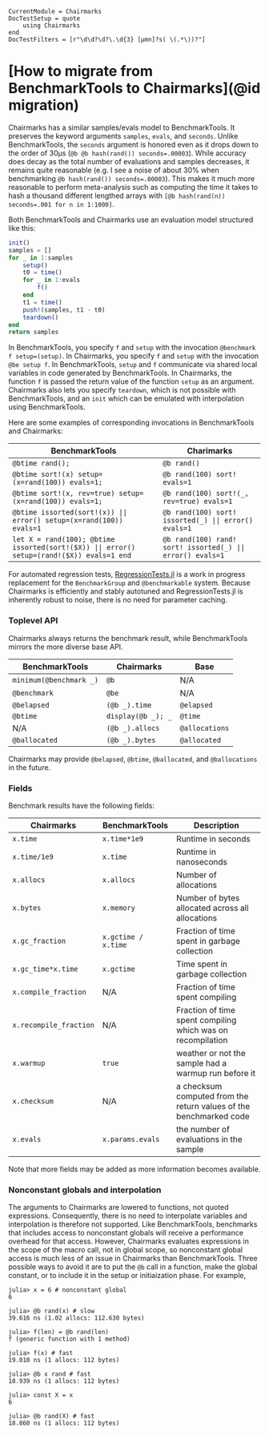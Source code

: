 ```@meta
CurrentModule = Chairmarks
DocTestSetup = quote
    using Chairmarks
end
DocTestFilters = [r"\d\d?\d?\.\d{3} [μmn]?s( \(.*\))?"]
```

# [How to migrate from BenchmarkTools to Chairmarks](@id migration)

Chairmarks has a similar samples/evals model to BenchmarkTools. It preserves the keyword
arguments `samples`, `evals`, and `seconds`. Unlike BenchmarkTools, the `seconds` argument
is honored even as it drops down to the order of 30μs (`@b @b hash(rand()) seconds=.00003`).
While accuracy does decay as the total number of evaluations and samples decreases, it
remains quite reasonable (e.g. I see a noise of about 30% when benchmarking
`@b hash(rand()) seconds=.00003`). This makes it much more reasonable to perform
meta-analysis such as computing the time it takes to hash a thousand different lengthed
arrays with `[@b hash(rand(n)) seconds=.001 for n in 1:1000]`.

Both BenchmarkTools and Chairmarks use an evaluation model structured like this:

```julia
init()
samples = []
for _ in 1:samples
    setup()
    t0 = time()
    for _ in 1:evals
        f()
    end
    t1 = time()
    push!(samples, t1 - t0)
    teardown()
end
return samples
```

In BenchmarkTools, you specify `f` and `setup` with the invocation
`@benchmark f setup=(setup)`. In Chairmarks, you specify `f` and `setup` with the invocation
`@be setup f`. In BenchmarkTools, `setup` and `f` communicate via shared local variables in
code generated by BenchmarkTools. In Chairmarks, the function `f` is passed the return
value of the function `setup` as an argument. Chairmarks also lets you specify `teardown`,
which is not possible with BenchmarkTools, and an `init` which can be emulated with
interpolation using BenchmarkTools.

Here are some examples of corresponding invocations in BenchmarkTools and Chairmarks:

| BenchmarkTools    | Charimarks |
|-------------------|-------------|
| `@btime rand();`  | `@b rand()` |
| `@btime sort!(x) setup=(x=rand(100)) evals=1;` | `@b rand(100) sort! evals=1` |
| `@btime sort!(x, rev=true) setup=(x=rand(100)) evals=1;` | `@b rand(100) sort!(_, rev=true) evals=1` |
| `@btime issorted(sort!(x)) \|\| error() setup=(x=rand(100)) evals=1` | `@b rand(100) sort! issorted(_) \|\| error() evals=1` |
| `let X = rand(100); @btime issorted(sort!($X)) \|\| error() setup=(rand!($X)) evals=1 end` | `@b rand(100) rand! sort! issorted(_) \|\| error() evals=1` |

For automated regression tests, [RegressionTests.jl](https://github.com/LilithHafner/RegressionTests.jl)
is a work in progress replacement for the `BenchmarkGroup` and `@benchmarkable` system.
Because Chairmarks is efficiently and stably autotuned and RegressionTests.jl is inherently
robust to noise, there is no need for parameter caching.

### Toplevel API

Chairmarks always returns the benchmark result, while BenchmarkTools mirrors the more
diverse base API.

| BenchmarkTools          | Chairmarks         | Base           |
|-------------------------|--------------------|----------------|
| `minimum(@benchmark _)` | `@b`               | N/A            |
| `@benchmark`            | `@be`              | N/A            |
| `@belapsed`             | `(@b _).time`      | `@elapsed`     |
| `@btime`                | `display(@b _); _` | `@time`        |
| N/A                     | `(@b _).allocs`    | `@allocations` |
| `@ballocated`           | `(@b _).bytes`     | `@allocated`   |

Chairmarks may provide `@belapsed`, `@btime`, `@ballocated`, and `@ballocations` in the
future.

### Fields

Benchmark results have the following fields:

| Chairmarks             | BenchmarkTools      | Description            |
|------------------------|---------------------|------------------------|
| `x.time`               | `x.time*1e9`        | Runtime in seconds     |
| `x.time/1e9`           | `x.time`            | Runtime in nanoseconds |
| `x.allocs`             | `x.allocs`          | Number of allocations  |
| `x.bytes`              | `x.memory`          | Number of bytes allocated across all allocations |
| `x.gc_fraction`        | `x.gctime / x.time` | Fraction of time spent in garbage collection |
| `x.gc_time*x.time`     | `x.gctime`          | Time spent in garbage collection |
| `x.compile_fraction`   | N/A                 | Fraction of time spent compiling |
| `x.recompile_fraction` | N/A                 | Fraction of time spent compiling which was on recompilation |
| `x.warmup`             | `true`              | weather or not the sample had a warmup run before it |
| `x.checksum`           | N/A                 | a checksum computed from the return values of the benchmarked code |
| `x.evals`              | `x.params.evals`    | the number of evaluations in the sample |

Note that more fields may be added as more information becomes available.

### Nonconstant globals and interpolation

The arguments to Chairmarks are lowered to functions, not quoted expressions.
Consequently, there is no need to interpolate variables and interpolation is therefore not
supported. Like BenchmarkTools, benchmarks that includes access to nonconstant globals
will receive a performance overhead for that access. However, Chairmarks evaluates
expressions in the scope of the macro call, not in global scope, so nonconstant global
access is much less of an issue in Chairmarks than BenchmarkTools. Three possible ways to
avoid it are to put the `@b` call in a function, make the global constant, or to include it
in the setup or initiaization phase. For example,

```jldoctest
julia> x = 6 # nonconstant global
6

julia> @b rand(x) # slow
39.616 ns (1.02 allocs: 112.630 bytes)

julia> f(len) = @b rand(len)
f (generic function with 1 method)

julia> f(x) # fast
19.010 ns (1 allocs: 112 bytes)

julia> @b x rand # fast
18.939 ns (1 allocs: 112 bytes)

julia> const X = x
6

julia> @b rand(X) # fast
18.860 ns (1 allocs: 112 bytes)
```